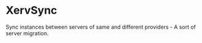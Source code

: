 XervSync
========

Sync instances between servers of same and different providers - A sort of server migration.
